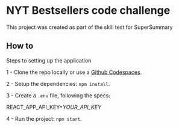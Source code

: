 # NYT Bestsellers code challenge

This project was created as part of the skill test for SuperSummary
## How to

Steps to setting up the application

1 - Clone the repo locally or use a [Github Codespaces](https://github.com/codespaces).

2 - Setup the dependencies: `npm install`.

3 - Create a `.env` file, following the specs:

REACT_APP_API_KEY=*YOUR_API_KEY*

4 - Run the project: `npm start`.
